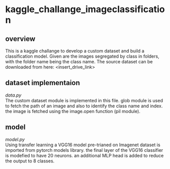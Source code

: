 # kaggle_challange_imageclassification

## overview
This is a kaggle challange to develop a custom dataset and build a classification model. Given are the images segregated by class in folders, with the folder name being the class name. The source dataset can be downloaded from here: <insert_drive_link> 

## dataset implementaion
*data.py*  
The custom dataset module is implemented in this file. glob module is used to fetch the path of an image and also to identify the class name and index. the image is fetched using the image.open function (pil module).

## model
*model.py*  
Using transfer learning a VGG16 model pre-trianed on Imagenet dataset is imported from pytorch models library. the final layer of the VGG16 classifier is modefied to have 20 neurons. an additional MLP head is added to reduce the output to 8 classes.

